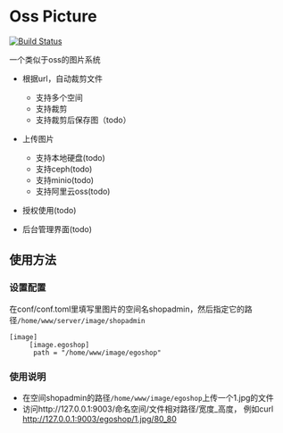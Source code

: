 # Oss Picture

[![Build Status](https://travis-ci.org/goecology/oss-pic.svg?branch=master)](https://travis-ci.org/godefault/oss-pic)

一个类似于oss的图片系统

* 根据url，自动裁剪文件
    * 支持多个空间
    * 支持裁剪
    * 支持裁剪后保存图（todo）

* 上传图片
    * 支持本地硬盘(todo)
    * 支持ceph(todo)
    * 支持minio(todo)
    * 支持阿里云oss(todo)

* 授权使用(todo)

* 后台管理界面(todo)

## 使用方法
### 设置配置
在conf/conf.toml里填写里图片的空间名shopadmin，然后指定它的路径``/home/www/server/image/shopadmin``

```
[image]
     [image.egoshop]
      path = "/home/www/image/egoshop"
```

### 使用说明
* 在空间shopadmin的路径``/home/www/image/egoshop``上传一个1.jpg的文件
* 访问http://127.0.0.1:9003/命名空间/文件相对路径/宽度_高度，
例如curl http://127.0.0.1:9003/egoshop/1.jpg/80_80
